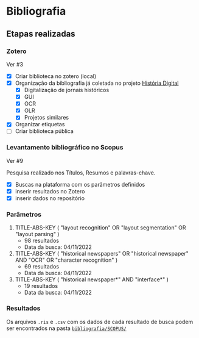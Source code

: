 # Bibliografia

## Etapas realizadas

### Zotero 

Ver #3
- [x] Criar biblioteca no zotero (local)
- [x] Organização da bibliografia já coletada no projeto [História Digital](https://www.zotero.org/groups/2216280/histria_digital/library)
   - [x] Digitalização de jornais históricos
   - [x] GUI
   - [x] OCR
   - [x] OLR
   - [x] Projetos similares
- [x] Organizar etiquetas
- [ ] Criar biblioteca pública

### Levantamento bibliográfico no Scopus

Ver #9

Pesquisa realizado nos Títulos, Resumos e palavras-chave.

- [x] Buscas na plataforma com os parâmetros definidos
- [x] inserir resultados no Zotero
- [x] inserir dados no repositório

### Parâmetros

1. TITLE-ABS-KEY ( "layout recognition"  OR  "layout segmentation"  OR  "layout parsing" ) 
   - 98 resultados 
   - Data da busca: 04/11/2022
2. TITLE-ABS-KEY ( "historical newspapers"  OR  "historical newspaper"  AND  "OCR"  OR  "character recognition" )
   - 69 resultados
   - Data da busca: 04/11/2022
3. TITLE-ABS-KEY ( "historical newspaper*"  AND  "interface*" ) 
   - 19 resultados
   - Data da busca: 04/11/2022

### Resultados

Os arquivos `.ris` e `.csv` com os dados de cada resultado de busca podem ser encontrados na pasta [`bibliografia/SCOPUS/`](SCOPUS/)
